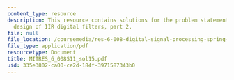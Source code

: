 ```yaml
---
content_type: resource
description: This resource contains solutions for the problem statements related to
  design of IIR digital filters, part 2.
file: null
file_location: /coursemedia/res-6-008-digital-signal-processing-spring-2011/335e3802ca00ce2d184f3971587343b0_MITRES_6_008S11_sol15.pdf
file_type: application/pdf
resourcetype: Document
title: MITRES_6_008S11_sol15.pdf
uid: 335e3802-ca00-ce2d-184f-3971587343b0
---
```

